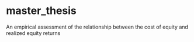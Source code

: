 # master_thesis
An empirical assessment of the relationship between the cost of equity and realized equity returns
